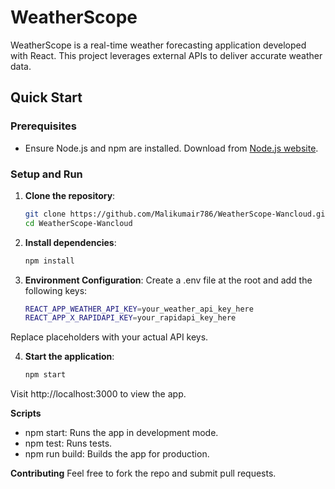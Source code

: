 # WeatherScope

WeatherScope is a real-time weather forecasting application developed with React. This project leverages external APIs to deliver accurate weather data.

## Quick Start

### Prerequisites

- Ensure Node.js and npm are installed. Download from [Node.js website](https://nodejs.org/).

### Setup and Run

1. **Clone the repository**:
   ```bash
   git clone https://github.com/Malikumair786/WeatherScope-Wancloud.git
   cd WeatherScope-Wancloud

2. **Install dependencies**:
    ```bash
    npm install
3. **Environment Configuration**:
    Create a .env file at the root and add the following keys:
    ```bash
    REACT_APP_WEATHER_API_KEY=your_weather_api_key_here
    REACT_APP_X_RAPIDAPI_KEY=your_rapidapi_key_here
    
Replace placeholders with your actual API keys.

4. **Start the application**:
    ```bash
    npm start

Visit http://localhost:3000 to view the app.


**Scripts**
* npm start: Runs the app in development mode.
* npm test: Runs tests.
* npm run build: Builds the app for production.

**Contributing**
Feel free to fork the repo and submit pull requests.
